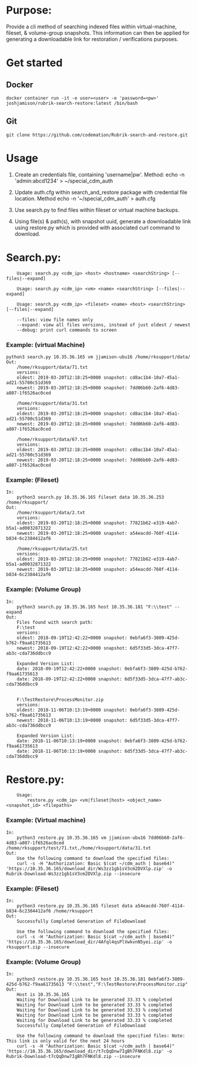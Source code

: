# Purpose: 
Provide a cli method of searching indexed files within virtual-machine, fileset, & volume-group snapshots. This information can then be applied 
for generating a downloadable link for restoration / verifications purposes. 

# Get started 

## Docker 

    docker container run -it -e user=<user> -e 'password=<pw>' joshjamison/rubrik-search-restore:latest /bin/bash

## Git 

    git clone https://github.com/codemation/Rubrik-search-and-restore.git

# Usage 
1. Create an credentials file, containing 'username|pw'. 
    Method: echo -n 'admin:abcd1234' > ~/special_cdm_auth

2. Update auth.cfg within search_and_restore package with credential file location. 
    Method echo -n '~/special_cdm_auth' > auth.cfg

3. Use search.py to find files within fileset or virtual machine backups.

4. Using file(s) & path(s), with snapshot uuid, generate a downloadable link using restore.py which is provided with associated curl command to download.

# Search.py:

        Usage: search.py <cdm_ip> <host> <hostname> <searchString> [--files|--expand]

        Usage: search.py <cdm_ip> <vm> <name> <searchString> [--files|--expand]

        Usage: search.py <cdm_ip> <fileset> <name> <host> <searchString> [--files|--expand]

        --files: view file names only 
        --expand: view all files versions, instead of just oldest / newest
        --debug: print curl commands to screen

### Example: (virtual Machine)
            
    python3 search.py 10.35.36.165 vm jjamison-ubu16 /home/rksupport/data/
    Out:
        /home/rksupport/data/71.txt
        versions:
        oldest: 2019-03-20T12:18:25+0000 snapshot: cd8ac1b4-10a7-45a1-ad21-55700c51d369
        newest: 2019-03-20T12:18:25+0000 snapshot: 7dd06b60-2af6-4d83-a807-1f6526ac0ced 

        /home/rksupport/data/31.txt
        versions:
        oldest: 2019-03-20T12:18:25+0000 snapshot: cd8ac1b4-10a7-45a1-ad21-55700c51d369
        newest: 2019-03-20T12:18:25+0000 snapshot: 7dd06b60-2af6-4d83-a807-1f6526ac0ced 

        /home/rksupport/data/67.txt
        versions:
        oldest: 2019-03-20T12:18:25+0000 snapshot: cd8ac1b4-10a7-45a1-ad21-55700c51d369
        newest: 2019-03-20T12:18:25+0000 snapshot: 7dd06b60-2af6-4d83-a807-1f6526ac0ced 

### Example: (Fileset)

    In:
        python3 search.py 10.35.36.165 fileset data 10.35.36.253 /home/rksupport/ 
    Out:
        /home/rksupport/data/2.txt
        versions:
        oldest: 2019-03-20T12:18:25+0000 snapshot: 77821b62-e319-4ab7-b5a1-ad0032871322
        newest: 2019-03-20T12:18:25+0000 snapshot: a54eacdd-760f-4114-b834-6c2384412af6 

        /home/rksupport/data/25.txt
        versions:
        oldest: 2019-03-20T12:18:25+0000 snapshot: 77821b62-e319-4ab7-b5a1-ad0032871322
        newest: 2019-03-20T12:18:25+0000 snapshot: a54eacdd-760f-4114-b834-6c2384412af6


### Example: (Volume Group)

    In:
        python3 search.py 10.35.36.165 host 10.35.36.181 "F:\\test" --expand
    Out:
        Files found with search path:
        F:\test
        versions:
        oldest: 2018-09-19T12:42:22+0000 snapshot: 0ebfa6f3-3809-425d-b762-f9aa61735613
        newest: 2018-09-19T12:42:22+0000 snapshot: 6d5f33d5-3dca-47f7-ab3c-cda736ddbcc9 

        Expanded Version List:
        date: 2018-09-19T12:42:22+0000 snapshot: 0ebfa6f3-3809-425d-b762-f9aa61735613
        date: 2018-09-19T12:42:22+0000 snapshot: 6d5f33d5-3dca-47f7-ab3c-cda736ddbcc9


        F:\TestRestore\ProcessMonitor.zip
        versions:
        oldest: 2018-11-06T10:13:19+0000 snapshot: 0ebfa6f3-3809-425d-b762-f9aa61735613
        newest: 2018-11-06T10:13:19+0000 snapshot: 6d5f33d5-3dca-47f7-ab3c-cda736ddbcc9 

        Expanded Version List:
        date: 2018-11-06T10:13:19+0000 snapshot: 0ebfa6f3-3809-425d-b762-f9aa61735613
        date: 2018-11-06T10:13:19+0000 snapshot: 6d5f33d5-3dca-47f7-ab3c-cda736ddbcc9

# Restore.py:

        Usage:
            restore.py <cdm_ip> <vm|fileset|host> <object_name> <snapshot_id> <filepaths>


### Example: (Virtual machine)

    In:
        python3 restore.py 10.35.36.165 vm jjamison-ubu16 7dd06b60-2af6-4d83-a807-1f6526ac0ced /home/rksupport/test/71.txt,/home/rksupport/data/31.txt
    Out:
        Use the following command to download the specified files: 
        curl -s -H "Authorization: Basic $(cat ~/cdm_auth | base64)" 'https://10.35.36.165/download_dir/Ws3zz1gb1sV3cm2DVXlp.zip' -o Rubrik-Download-Ws3zz1gb1sV3cm2DVXlp.zip --insecure

### Example: (Fileset)

    In:
        python3 restore.py 10.35.36.165 fileset data a54eacdd-760f-4114-b834-6c2384412af6 /home/rksupport
    Out:
        Successfully Completed Generation of FileDownload

        Use the following command to download the specified files: 
        curl -s -H "Authorization: Basic $(cat ~/cdm_auth | base64)" 'https://10.35.36.165/download_dir/4Afql4qsPlVwkvnN5yei.zip' -o rksupport.zip --insecure

### Example: (Volume Group)

    In:
        python3 restore.py 10.35.36.165 host 10.35.36.181 0ebfa6f3-3809-425d-b762-f9aa61735613 "F:\\test","F:\TestRestore\ProcessMonitor.zip"
    Out:
        Host is 10.35.36.165
        Waiting for Download Link to be generated 33.33 % completed
        Waiting for Download Link to be generated 33.33 % completed
        Waiting for Download Link to be generated 33.33 % completed
        Waiting for Download Link to be generated 33.33 % completed
        Waiting for Download Link to be generated 33.33 % completed
        Successfully Completed Generation of FileDownload
        
        Use the following command to download the specified files: Note: This link is only valid for the next 24 hours
        curl -s -H "Authorization: Basic $(cat ~/cdm_auth | base64)" 'https://10.35.36.165/download_dir/t7cQqDnw7IgBh7FNKdl8.zip' -o Rubrik-Download-t7cQqDnw7IgBh7FNKdl8.zip --insecure


